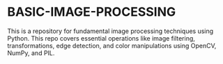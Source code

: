# BASIC-IMAGE-PROCESSING
This is a repository for fundamental image processing techniques using Python. This repo covers essential operations like image filtering, transformations, edge detection, and color manipulations using OpenCV, NumPy, and PIL.
